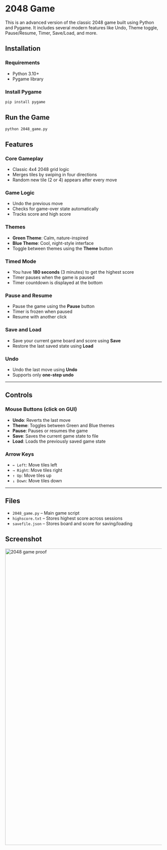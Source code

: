# 2048 Game 

This is an advanced version of the classic 2048 game built using Python and Pygame. It includes several modern features like Undo, Theme toggle, Pause/Resume, Timer, Save/Load, and more.

## Installation

### Requirements
- Python 3.10+
- Pygame library

### Install Pygame
```bash
pip install pygame
```
## Run the Game

```bash
python 2048_game.py
```
## Features

### Core Gameplay
- Classic 4x4 2048 grid logic
- Merges tiles by swiping in four directions
- Random new tile (2 or 4) appears after every move

###  Game Logic
- Undo the previous move
- Checks for game-over state automatically
- Tracks score and high score

###  Themes
- **Green Theme**: Calm, nature-inspired
- **Blue Theme**: Cool, night-style interface
- Toggle between themes using the **Theme** button

### Timed Mode
- You have **180 seconds** (3 minutes) to get the highest score
- Timer pauses when the game is paused
- Timer countdown is displayed at the bottom

### Pause and Resume
- Pause the game using the **Pause** button
- Timer is frozen when paused
- Resume with another click

### Save and Load
- Save your current game board and score using **Save**
- Restore the last saved state using **Load**

### Undo
- Undo the last move using **Undo**
- Supports only **one-step undo**

---

## Controls

### Mouse Buttons (click on GUI)
- **Undo**: Reverts the last move
- **Theme**: Toggles between Green and Blue themes
- **Pause**: Pauses or resumes the game
- **Save**: Saves the current game state to file
- **Load**: Loads the previously saved game state

###  Arrow Keys
- `← Left`: Move tiles left  
- `→ Right`: Move tiles right  
- `↑ Up`: Move tiles up  
- `↓ Down`: Move tiles down  

---

##  Files

- `2048_game.py` – Main game script
- `highscore.txt` – Stores highest score across sessions
- `savefile.json` – Stores board and score for saving/loading


## Screenshot
<img width="685" height="955" alt="2048 game proof" src="https://github.com/user-attachments/assets/9656c19f-4962-4e87-b3c1-759c88fe086a" />



